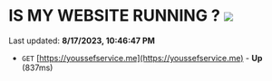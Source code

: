 # IS MY WEBSITE RUNNING ? [![](https://img.shields.io/static/v1?label=Sponsor&message=%E2%9D%A4&logo=GitHub&color=%23fe8e86)](https://github.com/sponsors/<username>)

Last updated: **8/17/2023, 10:46:47 PM**

- `GET` [https://youssefservice.me](https://youssefservice.me) - **Up** (837ms)
